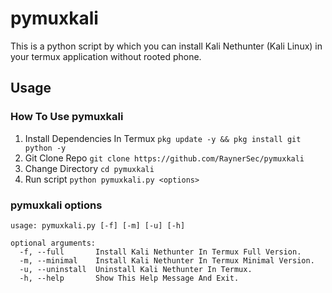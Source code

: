 # pymuxkali
This is a python script by which you can install Kali Nethunter (Kali Linux) in your termux application without rooted phone.

## Usage
### How To Use pymuxkali
1. Install Dependencies In Termux `pkg update -y && pkg install git python -y`
2. Git Clone Repo `git clone https://github.com/RaynerSec/pymuxkali`
3. Change Directory `cd pymuxkali`
4. Run script `python pymuxkali.py <options>`
### pymuxkali options
```
usage: pymuxkali.py [-f] [-m] [-u] [-h]

optional arguments:
  -f, --full       Install Kali Nethunter In Termux Full Version.
  -m, --minimal    Install Kali Nethunter In Termux Minimal Version.
  -u, --uninstall  Uninstall Kali Nethunter In Termux.
  -h, --help       Show This Help Message And Exit.
```
